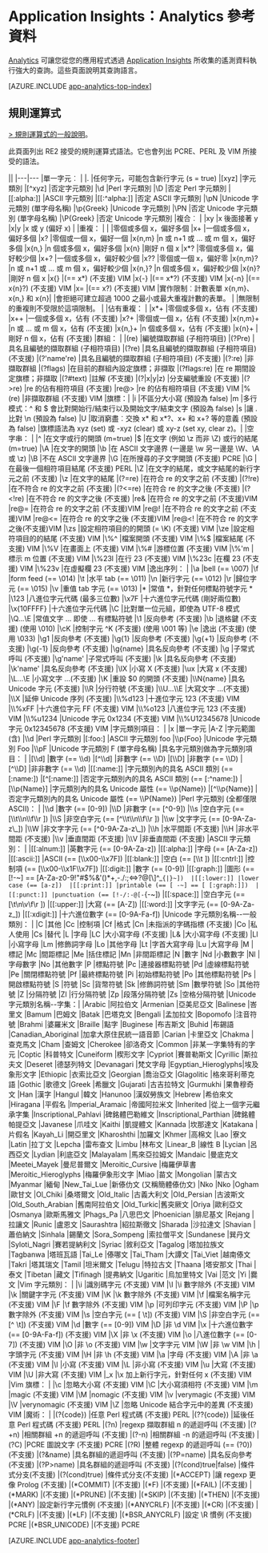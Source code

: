 <properties 
	pageTitle="Application Insights 的 Analytics 參考資料" 
	description="Analytics 的規則運算式，強大的 Application Insights 搜尋工具。" 
	services="application-insights" 
    documentationCenter=""
	authors="alancameronwills" 
	manager="douge"/>

<tags 
	ms.service="application-insights" 
	ms.workload="tbd" 
	ms.tgt_pltfrm="ibiza" 
	ms.devlang="na" 
	ms.topic="article" 
	ms.date="03/21/2016" 
	ms.author="awills"/>

# Application Insights：Analytics 參考資料

[Analytics](app-analytics.md) 可讓您從您的應用程式透過 [Application Insights](app-insights-overview.md) 所收集的遙測資料執行強大的查詢。這些頁面說明其查詢語言。


[AZURE.INCLUDE [app-analytics-top-index](../../includes/app-analytics-top-index.md)]

## 規則運算式


[> 規則運算式的一般說明](https://github.com/google/re2/wiki/Syntax)。

此頁面列出 RE2 接受的規則運算式語法。它也會列出 PCRE、PERL 及 VIM 所接受的語法。

||
|---|---
|單一字元︰ | 
|. |任何字元，可能包含新行字元 (s = true) 
|[xyz] |字元類別 
|[^xyz] |否定字元類別 
|\\d |Perl 字元類別 
|\\D |否定 Perl 字元類別 
|[[:alpha:]] |ASCII 字元類別 
|[[:^alpha:]] |否定 ASCII 字元類別 
|\\pN |Unicode 字元類別 (單字母名稱) 
|\\p{Greek} |Unicode 字元類別 
|\\PN |否定 Unicode 字元類別 (單字母名稱) 
|\\P{Greek} |否定 Unicode 字元類別 
|複合︰ | 
|xy |x 後面接著 y 
|x\|y |x 或 y (偏好 x) 
|
|重複： |
| |零個或多個 x，偏好多個
|x+ |一個或多個 x，偏好多個
|x? |零個或一個 x，偏好一個
|x{n,m} |n 或 n+1 或 ... 或 m 個 x，偏好多個
|x{n,} |n 個或多個 x，偏好多個
|x{n} |剛好 n 個 x
|x*? |零個或多個 x，偏好較少個
|x+? |一個或多個 x，偏好較少個
|x?? |零個或一個 x，偏好零
|x{n,m}? |n 或 n+1 或 ... 或 m 個 x，偏好較少個
|x{n,}? |n 個或多個 x，偏好較少個
|x{n}? |剛好 n 個 x
|x{} |(== x*) (不支援) VIM
|x{-} |(== x*?) (不支援) VIM
|x{-n} |(== x{n}?) (不支援) VIM
|x= |(== x?) (不支援) VIM
|實作限制︰計數表單 x{n,m}、x{n,} 和 x{n}|
|會拒絕可建立超過 1000 之最小或最大重複計數的表單。 |
|無限制的重複則不受限於這項限制。 |
|佔有重複： |
|x*+ |零個或多個 x，佔有 (不支援)
|x++ |一個或多個 x，佔有 (不支援)
|x?+ |零個或一個 x，佔有 (不支援)
|x{n,m}+ |n 或 ... 或 m 個 x，佔有 (不支援)
|x{n,}+ |n 個或多個 x，佔有 (不支援)
|x{n}+ |剛好 n 個 x，佔有 (不支援)
|群組： |
|(re) |編號擷取群組 (子相符項目)
|(?P<name>re) |具名且編號的擷取群組 (子相符項目)
|(?<name>re) |具名且編號的擷取群組 (子相符項目) (不支援)
|(?'name're) |具名且編號的擷取群組 (子相符項目) (不支援)
|(?:re) |非擷取群組
|(?flags) |在目前的群組內設定旗標；非擷取
|(?flags:re) |在 re 期間設定旗標；非擷取
|(?#text) |註解 (不支援)
|(?|x|y|z) |分支編號重設 (不支援)
|(?>re) |re 的佔有相符項目 (不支援)
|re@> |re 的佔有相符項目 (不支援)
VIM |%(re) |非擷取群組 (不支援)
VIM |旗標：|
|i |不區分大小寫 (預設為 false)
|m |多行模式：^ 和 $ 會比對開始行/結束行以及開始文字/結束文字 (預設為 false)
|s |讓 . 比對 \\n (預設為 false)
|U |取消窮盡︰交換 x* 和 x*?、x+ 和 x+? 等的意義 (預設為 false)
|旗標語法為 xyz (set) 或 -xyz (clear) 或 xy-z (set xy, clear z)。| 
|空字串： |
|^ |在文字或行的開頭 (m=true)
|$ |在文字 (例如 \\z 而非 \\Z) 或行的結尾 (m=true)
|\\A |在文字的開頭
|\\b |在 ASCII 文字邊界 (一邊是 \\w 另一邊是 \\W、\\A 或 \\z)
|\\B |不在 ASCII 文字邊界 |\\G |在所搜尋的子文字開頭 (不支援) PCRE
|\\G |在最後一個相符項目結尾 (不支援) PERL
|\\Z |在文字的結尾，或文字結尾的新行字元之前 (不支援)
|\\z |在文字的結尾 |(?=re) |在符合 re 的文字之前 (不支援)
|(?!re) |在不符合 re 的文字之前 (不支援)
|(?<=re) |在符合 re 的文字之後 (不支援)
|(?<!re) |在不符合 re 的文字之後 (不支援)
|re& |在符合 re 的文字之前 (不支援)VIM
|re@= |在符合 re 的文字之前 (不支援)VIM
|re@! |在不符合 re 的文字之前 (不支援)VIM
|re@<= |在符合 re 的文字之後 (不支援)VIM
|re@<! |在不符合 re 的文字之後(不支援)VIM
|\\zs |設定相符項目的的開頭 (= \\K) (不支援) VIM
|\\ze |設定相符項目的的結尾 (不支援) VIM
|\\%^ |檔案開頭 (不支援) VIM
|\\%$ |檔案結尾 (不支援) VIM
|\\%V |在畫面上 (不支援) VIM
|\\%# |游標位置 (不支援) VIM
|\\%'m |標示 m 位置 (不支援) VIM
|\\%23l |在行 23 (不支援) VIM
|\\%23c |在欄 23 (不支援) VIM
|\\%23v |在虛擬欄 23 (不支援) VIM
|逸出序列： |
|\\a |bell (== \\007)
|\\f |form feed (== \\014)
|\\t |水平 tab (== \\011)
|\\n |新行字元 (== \\012)
|\\r |歸位字元 (== \\015)
|\\v |重值 tab 字元 (== \\013)
|\* |常值 \*，針對任何標點符號字元 \*
|\\123 |八進位字元代碼 (最多三位數)
|\\x7F |十六進位字元代碼 (剛好兩位數)
|\\x{10FFFF} |十六進位字元代碼
|\\C |比對單一位元組，即使為 UTF-8 模式
|\\Q...\\E |常值文字 ... 即使 ... 有標點符號
|\\1 |反向參考 (不支援)
|\\b |退格鍵 (不支援) (使用 \\010)
|\\cK |控制字元 ^K (不支援) (使用 \\001 等)
|\\e |逸出 (不支援) (使用 \\033)
|\\g1 |反向參考 (不支援)
|\\g{1} |反向參考 (不支援)
|\\g{+1} |反向參考 (不支援)
|\\g{-1} |反向參考 (不支援)
|\\g{name} |具名反向參考 (不支援)
|\\g<name> |子常式呼叫 (不支援)
|\\g'name' |子常式呼叫 (不支援)
|\\k<name> |具名反向參考 (不支援)
|\\k'name' |具名反向參考 (不支援)
|\\lX |小寫 X (不支援)
|\\ux |大寫 x (不支援)
|\\L...\\E |小寫文字 ...(不支援)
|\\K |重設 $0 的開頭 (不支援)
|\\N{name} |具名 Unicode 字元 (不支援)
|\\R |分行符號 (不支援)
|\\U...\\E |大寫文字 ...(不支援)
|\\X |延伸 Unicode 序列 (不支援)
|\\%d123 |十進位字元 123 (不支援) VIM
|\\%xFF |十六進位字元 FF (不支援) VIM
|\\%o123 |八進位字元 123 (不支援) VIM
|\\%u1234 |Unicode 字元 0x1234 (不支援) VIM
|\\%U12345678 |Unicode 字元 0x12345678 (不支援) VIM
|字元類別項目： |
|x |單一字元
|A-Z |字元範圍 (含)
|\\d |Perl 字元類別
|[:foo:] |ASCII 字元類別 foo
|\\p{Foo} |Unicode 字元類別 Foo
|\\pF |Unicode 字元類別 F (單字母名稱)
|具名字元類別做為字元類別項目： |
|[\\d] |數字 (== \\d)
|[^\\d] |非數字 (== \\D)
|[\\D] |非數字 (== \\D)
|[^\\D] |非非數字 (== \\d)
|[[:name:]] |字元類別內的具名 ASCII 類別 (== [:name:])
|[^[:name:]] |否定字元類別內的具名 ASCII 類別 (== [:^name:])
|[\\p{Name}] |字元類別內的具名 Unicode 屬性 (== \\p{Name})
|[^\\p{Name}] |否定字元類別內的具名 Unicode 屬性 (== \\P{Name})
|Perl 字元類別 (全都僅限 ASCII)： |
|\\d |數字 (== [0-9])
|\\D |非數字 (== [^0-9])
|\\s |空白字元 (== [\\t\\n\\f\\r ])
|\\S |非空白字元 (== [^\\t\\n\\f\\r ])
|\\w |文字字元 (== [0-9A-Za-z\_])
|\\W |非文字字元 (== [^0-9A-Za-z\_])
|\\h |水平間距 (不支援)
|\\H |非水平間距 (不支援)
|\\v |垂直間距 (不支援)
|\\V |非垂直間距 (不支援)
|ASCII 字元類別： |
|[[:alnum:]] |英數字元 (== [0-9A-Za-z])
|[[:alpha:]] |字母 (== [A-Za-z])
|[[:ascii:]] |ASCII (== [\\x00-\\x7F])
|[[:blank:]] |空白 (== [\\t ])
|[[:cntrl:]] |控制項 (== [\\x00-\\x1F\\x7F])
|[[:digit:]] |數字 (== [0-9])
|[[:graph:]] |圖形 (== [!-~] == [A-Za-z0-9!"#$%&'()*+,-./:;<=>?@[\\]^\_`{|}~]) 
|[[:lower:]] |lower case (== [a-z]) 
|[[:print:]] |printable (== [ -~] == [ [:graph:]]) 
|[[:punct:]] |punctuation (== [!-/:-@[-`{-~])
|[[:space:]] |空白字元 (== [\\t\\n\\v\\f\\r ])
|[[:upper:]] |大寫 (== [A-Z])
|[[:word:]] |文字字元 (== [0-9A-Za-z\_])
|[[:xdigit:]] |十六進位數字 (== [0-9A-Fa-f])
|Unicode 字元類別名稱--一般類別： |
|C |其他
|Cc |控制項
|Cf |格式
|Cn |未指派的字碼指標 (不支援)
|Co |私人使用
|Cs |替代
|L |字母
|LC |大小寫字母 (不支援)
|L& |大小寫字母 (不支援)
|Ll |小寫字母
|Lm |修飾詞字母
|Lo |其他字母
|Lt |字首大寫字母
|Lu |大寫字母
|M |標記 
|Mc |間距標記
|Me |括住標記
|Mn |非間距標記
|N |數字
|Nd |小數數字
|Nl |字母數字
|No |其他數字
|P |標點符號
|Pc |連接器標點符號
|Pd |虛線標點符號
|Pe |關閉標點符號
|Pf |最終標點符號
|Pi |初始標點符號
|Po |其他標點符號
|Ps |開啟標點符號
|S |符號 
|Sc |貨幣符號
|Sk |修飾詞符號
|Sm |數學符號
|So |其他符號
|Z |分隔符號
|Zl |行分隔符號
|Zp |段落分隔符號
|Zs |空格分隔符號
|Unicode 字元類別名稱--字集：|
|Arabic |阿拉伯文
|Armenian |亞美尼亞文
|Balinese |峇里文
|Bamum |巴姆文
|Batak |巴塔克文 
|Bengali |孟加拉文
|Bopomofo |注音符號
|Brahmi |婆羅米文
|Braille |點字
|Buginese |布吉斯文
|Buhid |布錫語
|Canadian\_Aboriginal |加拿大原住民統一語音節
|Carian |卡里亞文
|Chakma |查克馬文
|Cham |查姆文
|Cherokee |卻洛奇文
|Common |非某一字集特有的字元
|Coptic |科普特文
|Cuneiform |楔形文字
|Cypriot |賽普勒斯文
|Cyrillic |斯拉夫文
|Deseret |德瑟列特文
|Devanagari |梵文字母
|Egyptian\_Hieroglyphs|埃及象形文字
|Ethiopic |衣索比亞文
|Georgian |喬治亞文
|Glagolitic |格來哥利蒂克語
|Gothic |歌德文
|Greek |希臘文
|Gujarati |古吉拉特文
|Gurmukhi |果魯穆奇文
|Han |漢字
|Hangul |韓文
|Hanunoo |漢奴勞族文
|Hebrew |希伯來文
|Hiragana |平假名
|Imperial\_Aramaic |帝國阿拉米文
|Inherited |從上一個字元繼承字集
|Inscriptional\_Pahlavi |碑銘體巴勒維文
|Inscriptional\_Parthian |碑銘體帕提亞文
|Javanese |爪哇文
|Kaithi |凱提體文
|Kannada |坎那達文
|Katakana |片假名
|Kayah\_Li |開亞里文
|Kharoshthi |加羅文
|Khmer |高棉文
|Lao |寮文
|Latin |拉丁文
|Lepcha |雷布查文
|Limbu |林布文
|Linear\_B |線性 B
|Lycian |呂西亞文
|Lydian |利底亞文
|Malayalam |馬來亞拉姆文
|Mandaic |曼底克文
|Meetei\_Mayek |曼尼普爾文
|Meroitic\_Cursive |梅羅伊草書
|Meroitic\_Hieroglyphs |梅羅伊象形文字
|Miao |苗文
|Mongolian |蒙古文
|Myanmar |緬甸
|New\_Tai\_Lue |新傣仂文 (又稱簡體傣仂文)
|Nko |Nko
|Ogham |歐甘文
|Ol\_Chiki |桑塔爾文
|Old\_Italic |古義大利文
|Old\_Persian |古波斯文
|Old\_South\_Arabian |舊南阿拉伯文
|Old\_Turkic|舊突厥文
|Oriya |歐利亞文
|Osmanya |歐斯馬雅文
|Phags\_Pa |八思巴文
|Phoenician |腓尼基文
|Rejang |拉讓文
|Runic |盧恩文
|Saurashtra |紹拉斯徹文
|Sharada |沙拉達文
|Shavian |蕭伯納文
|Sinhala |錫蘭文
|Sora\_Sompeng |索拉僧平文
|Sundanese |巽丹文
|Syloti\_Nagri |賽若提納利文
|Syriac |敘利亞文
|Tagalog |塔加拉族文
|Tagbanwa |塔班瓦語
|Tai\_Le |傣哪文
|Tai\_Tham |大譚文
|Tai\_Viet |越南傣文
|Takri |塔其瑞文
|Tamil |坦米爾文
|Telugu |特拉古文
|Thaana |塔安那文
|Thai |泰文
|Tibetan |藏文
|Tifinagh |提弗納文
|Ugaritic |烏加里特文
|Vai |范文
|Yi |爨文
|Vim 字元類別： |
|\\i |識別碼字元 (不支援) VIM
|\\I |\\i 數字除外 (不支援) VIM
|\\k |關鍵字字元 (不支援) VIM
|\\K |\\k 數字除外 (不支援) VIM
|\\f |檔案名稱字元 (不支援) VIM
|\\F |\\f 數字除外 (不支援) VIM
|\\p |可列印字元 (不支援) VIM
|\\P |\\p 數字除外 (不支援) VIM
|\\s |空白字元 (== [ \\t]) (不支援) VIM
|\\S |非空白字元 (== [^ \\t]) (不支援) VIM
|\\d |數字 (== [0-9]) VIM
|\\D |非 \\d VIM
|\\x |十六進位數字 (== [0-9A-Fa-f]) (不支援) VIM
|\\X |非 \\x (不支援) VIM
|\\o |八進位數字 (== [0-7]) (不支援) VIM
|\\O |非 \\o (不支援) VIM
|\\w |文字字元 VIM
|\\W |非 \\w VIM
|\\h |字頭字元 (不支援) VIM
|\\H |非 \\h (不支援) VIM
|\\a |字母 (不支援) VIM
|\\A |非 \\a (不支援) VIM
|\\l |小寫 (不支援) VIM
|\\L |非小寫 (不支援) VIM
|\\u |大寫 (不支援) VIM
|\\U |非大寫 (不支援) VIM
|\_x |\\x 加上新行字元，針對任何 x (不支援) VIM
|Vim 旗標： |
|\\c |忽略大小寫 (不支援) VIM
|\\C |大小寫須相符 (不支援) VIM
|\\m |magic (不支援) VIM
|\\M |nomagic (不支援) VIM
|\\v |verymagic (不支援) VIM
|\\V |verynomagic (不支援) VIM
|\\Z |忽略 Unicode 結合字元中的差異 (不支援) VIM
|魔術： |
|(?{code}) |任意 Perl 程式碼 (不支援) PERL
|(??{code}) |延後任意 Perl 程式碼 (不支援) PERL
|(?n) |regexp 擷取群組 n 的遞迴呼叫 (不支援)
|(?+n) |相關群組 +n 的遞迴呼叫 (不支援)
|(?-n) |相關群組 -n 的遞迴呼叫 (不支援)
|(?C) |PCRE 圖說文字 (不支援) PCRE
|(?R) |整體 regexp 的遞迴呼叫 (== (?0)) (不支援)
|(?&name) |具名群組的遞迴呼叫 (不支援)
|(?P=name) |具名反向參考 (不支援)
|(?P>name) |具名群組的遞迴呼叫 (不支援)
|(?(cond)true|false) |條件式分支(不支援)
|(?(cond)true) |條件式分支(不支援)
|(*ACCEPT) |讓 regexp 更像 Prolog (不支援)
|(*COMMIT) |(不支援)
|(*F) |(不支援)
|(*FAIL) |(不支援)
|(*MARK) |(不支援)
|(*PRUNE) |(不支援)
|(*SKIP) |(不支援)
|(*THEN) |(不支援)
|(*ANY) |設定新行字元慣例 (不支援)
|(*ANYCRLF) |(不支援)
|(*CR) |(不支援)
|(*CRLF) |(不支援)
|(*LF) |(不支援)
|(*BSR\_ANYCRLF) |設定 \\R 慣例 (不支援) PCRE
|(*BSR\_UNICODE) |(不支援) PCRE




[AZURE.INCLUDE [app-analytics-footer](../../includes/app-analytics-footer.md)]

<!-----HONumber=AcomDC_0330_2016-->